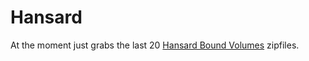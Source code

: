 
Hansard
========

At the moment just grabs the last 20 [Hansard Bound Volumes](http://api.data.parliament.uk/resources/files/feed?dataset=14) zipfiles.
